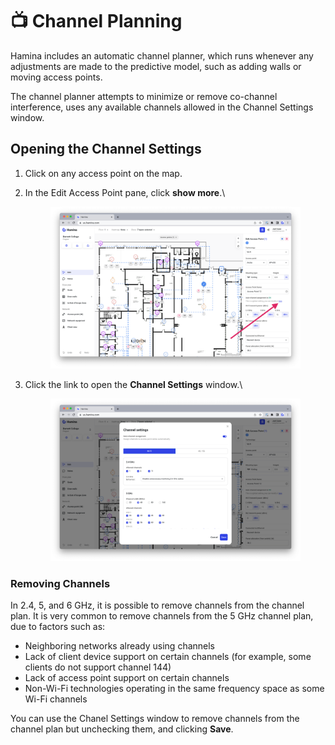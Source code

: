# 📺 Channel Planning

Hamina includes an automatic channel planner, which runs whenever any adjustments are made to the predictive model, such as adding walls or moving access points.

The channel planner attempts to minimize or remove co-channel interference, uses any available channels allowed in the Channel Settings window.

## Opening the Channel Settings

1. Click on any access point on the map.
2.  In the Edit Access Point pane, click **show more**.\


    <figure><img src="../.gitbook/assets/open_channel_settings.png" alt=""><figcaption></figcaption></figure>
3.  Click the link to open the **Channel Settings** window.\


    <figure><img src="../.gitbook/assets/channel_settings.png" alt=""><figcaption></figcaption></figure>

### Removing Channels

In 2.4, 5, and 6 GHz, it is possible to remove channels from the channel plan. It is very common to remove channels from the 5 GHz channel plan, due to factors such as:

* Neighboring networks already using channels
* Lack of client device support on certain channels (for example, some clients do not support channel 144)
* Lack of access point support on certain channels
* Non-Wi-Fi technologies operating in the same frequency space as some Wi-Fi channels

You can use the Chanel Settings window to remove channels from the channel plan but unchecking them, and clicking **Save**.

